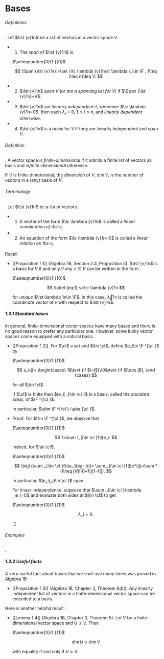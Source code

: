 # Bases

###### Definitions

. Let $\lst {v}1n$ be a list of vectors in a vector space $V$.

- 1. The _span_ of $\lst {v}1n$ is

  $\seteqnumber{0}{1.}{0}$

  $$ \Span {\lst {v}1n}:=\set {\lc \lambda {v}1n\st \lambda \_i\in \F , 1\leq i\leq n}\leq V. $$

- 2. $\lst {v}1n$ _span $V$_ (or _are a spanning list for $V$_) if $\Span {\lst {v}1n}=V$.
- 3. $\lst {v}1n$ are _linearly independent_ if, whenever $\lc \lambda {v}1n=0$, then each $\lambda _i=0$, $1\leq i\leq n$, and _linearly dependent_ otherwise.
- 4. $\lst {v}1n$ is a _basis_ for $V$ if they are linearly independent and span $V$.

###### Definition

. A vector space is _finite-dimensional_ if it admits a finite list of vectors as basis and _infinite-dimensional_ otherwise.

If $V$ is finite-dimensional, the _dimension_ of $V$, $\dim V$, is the number of vectors in a (any) basis of $V$.

###### Terminology

. Let $\lst {v}1n$ be a list of vectors.

- 1. A vector of the form $\lc \lambda {v}1n$ is called a _linear combination of the $v_i$_.
- 2. An equation of the form $\lc \lambda {v}1n=0$ is called a _linear relation on the $v_i$_.

Recall:

- [[Proposition 1.1]] (Algebra 1B, Section 2.4, Proposition 5). $\lst {v}1n$ is a basis for $V$ if and only if any $v\in V$ can be written in the form

  $\seteqnumber{0}{1.}{0}$

  $$ \label {eq:1} v=\lc \lambda {v}1n $$

  for _unique_ $\lst \lambda 1n\in \F$. In this case, $\vec \lambda 1n$ is called the _coordinate vector_ of $v$ with respect to $\lst {v}1n$.

##### 1.3.1 Standard bases

In general, finite-dimensional vector spaces have many bases and there is no good reason to prefer any particular one. However, some lucky vector spaces come equipped with a natural basis.

- [[Proposition 1.2]]. For $\cI$ a set and $i\in \cI$, define $e_i\in \F ^{\cI }$ by

  $\seteqnumber{0}{1.}{1}$

  $$ e_i(j)= \begin{cases} 1&\text {if $i=j$}\\0&\text {if $i\neq j$}, \end {cases} $$

  for all $j\in \cI$.

  If $\cI$ is finite then $(e_i)_{i\in \cI }$ is a basis, called the _standard basis_, of $\F ^{\cI }$.

  In particular, $\dim \F ^{\cI }=\abs {\cI }$.

- Proof. For $f\in \F ^{\cI }$, we observe that

  $\seteqnumber{0}{1.}{1}$

  $$ f=\sum \_{i\in \cI }f(i)e_i. $$

  Indeed, for $j\in \cI$,

  $\seteqnumber{0}{1.}{1}$

  $$ \bigl (\sum _{i\in \cI }f(i)e_i\bigr )(j)= \sum _{i\in \cI }f(i)e*i(j)=\sum *{i\neq j}f(i)0+f(j)1=f(j). $$

  In particular, $(e_i)_{i\in \cI }$ span.

  For linear independence, suppose that $\sum _{i\in \cI }\lambda _ie_i=0$ and evaluate both sides at $j\in \cI$ to get

  $\seteqnumber{0}{1.}{1}$

  $$ \lambda \_j=0. $$

  □

###### Examples

.

##### 1.3.2 Useful facts

A very useful fact about bases that we shall use many times was proved in Algebra 1B:

- [[Proposition 1.3]] (Algebra 1B, Chapter 3, Theorem 6(b)). Any linearly independent list of vectors in a finite-dimensional vector space can be extended to a basis.

Here is another helpful result :

- [[Lemma 1.4]] (Algebra 1B, Chapter 3, Theorem 5). Let $V$ be a finite-dimensional vector space and $U\leq V$. Then

  $\seteqnumber{0}{1.}{1}$

  $$ \dim U\leq \dim V $$

  with equality if and only if $U=V$.
